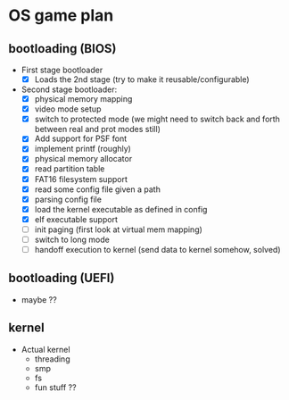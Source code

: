 # OS game plan

## bootloading (BIOS)
- First stage bootloader
  - [x] Loads the 2nd stage (try to make it reusable/configurable)
- Second stage bootloader:
    - [x] physical memory mapping
    - [x] video mode setup
    - [x] switch to protected mode (we might need to switch back and forth between real and prot modes still)
    - [x] Add support for PSF font
    - [x] implement printf (roughly)
    - [x] physical memory allocator
    - [x] read partition table
    - [x] FAT16 filesystem support
    - [x] read some config file given a path
    - [x] parsing config file
    - [x] load the kernel executable as defined in config
    - [x] elf executable support
    - [ ] init paging (first look at virtual mem mapping)
    - [ ] switch to long mode
    - [ ] handoff execution to kernel (send data to kernel somehow, solved)

## bootloading (UEFI)
- maybe ?? 

## kernel
- Actual kernel
    - threading
    - smp
    - fs
    - fun stuff ??

